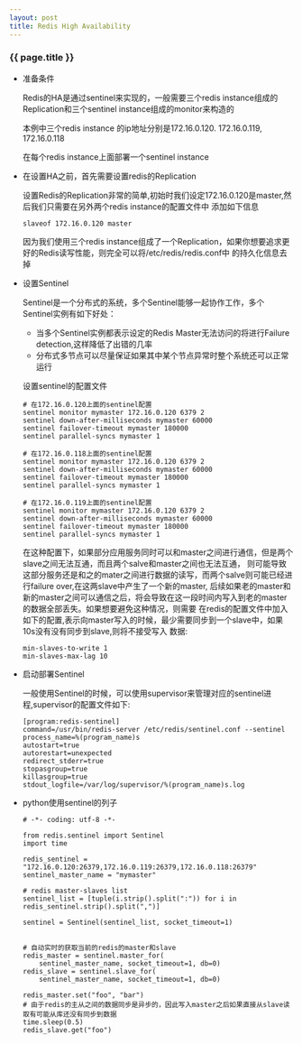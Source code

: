 ```yaml
---
layout: post
title: Redis High Availability
---
```


### {{ page.title }}

+ 准备条件

    Redis的HA是通过sentinel来实现的，一般需要三个redis instance组成的Replication和三个sentinel instance组成的monitor来构造的
    
    本例中三个redis instance 的ip地址分别是172.16.0.120. 172.16.0.119, 172.16.0.118
    
    在每个redis instance上面部署一个sentinel instance
    
+ 在设置HA之前，首先需要设置redis的Replication
    
    设置Redis的Replication非常的简单,初始时我们设定172.16.0.120是master,然后我们只需要在另外两个redis instance的配置文件中
    添加如下信息
    
    ~~~
    slaveof 172.16.0.120 master
    ~~~
    
    因为我们使用三个redis instance组成了一个Replication，如果你想要追求更好的Redis读写性能，则完全可以将/etc/redis/redis.conf中
    的持久化信息去掉
    
+ 设置Sentinel
    
    Sentinel是一个分布式的系统，多个Sentinel能够一起协作工作，多个Sentinel实例有如下好处：
    
    - 当多个Sentinel实例都表示设定的Redis Master无法访问的将进行Failure detection,这样降低了出错的几率
    - 分布式多节点可以尽量保证如果其中某个节点异常时整个系统还可以正常运行
    
    设置sentinel的配置文件
    
    ~~~
    # 在172.16.0.120上面的sentinel配置 
    sentinel monitor mymaster 172.16.0.120 6379 2
    sentinel down-after-milliseconds mymaster 60000
    sentinel failover-timeout mymaster 180000
    sentinel parallel-syncs mymaster 1
    
    # 在172.16.0.118上面的sentinel配置 
    sentinel monitor mymaster 172.16.0.120 6379 2
    sentinel down-after-milliseconds mymaster 60000
    sentinel failover-timeout mymaster 180000
    sentinel parallel-syncs mymaster 1
    
    # 在172.16.0.119上面的sentinel配置 
    sentinel monitor mymaster 172.16.0.120 6379 2
    sentinel down-after-milliseconds mymaster 60000
    sentinel failover-timeout mymaster 180000
    sentinel parallel-syncs mymaster 1
    ~~~
    
    在这种配置下，如果部分应用服务同时可以和master之间进行通信，但是两个slave之间无法互通，而且两个salve和master之间也无法互通，
    则可能导致这部分服务还是和之的mater之间进行数据的读写，而两个salve则可能已经进行failure over,在这两slave中产生了一个新的master,
    后续如果老的master和新的master之间可以通信之后，将会导致在这一段时间内写入到老的master的数据全部丢失。如果想要避免这种情况，则需要
    在redis的配置文件中加入如下的配置,表示向master写入的时候，最少需要同步到一个slave中，如果10s没有没有同步到slave,则将不接受写入
    数据:
    
    ~~~
    min-slaves-to-write 1
    min-slaves-max-lag 10
    ~~~
    
+ 启动部署Sentinel

    一般使用Sentinel的时候，可以使用supervisor来管理对应的sentinel进程,supervisor的配置文件如下:
    
    ~~~
    [program:redis-sentinel]
    command=/usr/bin/redis-server /etc/redis/sentinel.conf --sentinel
    process_name=%(program_name)s
    autostart=true
    autorestart=unexpected
    redirect_stderr=true
    stopasgroup=true
    killasgroup=true
    stdout_logfile=/var/log/supervisor/%(program_name)s.log
    ~~~
    
+ python使用sentinel的列子

    ~~~
    # -*- coding: utf-8 -*-
    
    from redis.sentinel import Sentinel
    import time
    
    redis_sentinel = "172.16.0.120:26379,172.16.0.119:26379,172.16.0.118:26379"
    sentinel_master_name = "mymaster"
    
    # redis master-slaves list
    sentinel_list = [tuple(i.strip().split(":")) for i in redis_sentinel.strip().split(",")]
    
    sentinel = Sentinel(sentinel_list, socket_timeout=1)
    
    
    # 自动实时的获取当前的redis的master和slave
    redis_master = sentinel.master_for(
        sentinel_master_name, socket_timeout=1, db=0)
    redis_slave = sentinel.slave_for(
        sentinel_master_name, socket_timeout=1, db=0)
        
    redis_master.set("foo", "bar")
    # 由于redis的主从之间的数据同步是异步的，因此写入master之后如果直接从slave读取有可能从库还没有同步到数据
    time.sleep(0.5)
    redis_slave.get("foo")
    ~~~
